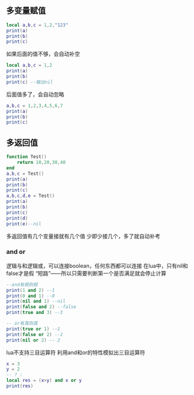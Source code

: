## 多变量赋值
```lua
local a,b,c = 1,2,"123"
print(a)
print(b)
print(c)
```
如果后面的值不够，会自动补空
```lua
local a,b,c = 1,2
print(a)
print(b)
print(c) --输出nil 
```
后面值多了，会自动忽略
```Lua
a,b,c = 1,2,3,4,5,6,7
print(a)
print(b)
print(c)
```
## 多返回值
```lua
function Test()
	return 10,20,30,40
end
a,b,c = Test()
print(a)
print(b)
print(c)
a,b,c,d,e = Test()
print(a)
print(b)
print(c)
print(d)
print(e)--nil
```
多返回值有几个变量接就有几个值
少即少接几个，多了就自动补考
### and or
逻辑与和逻辑或，可以连接boolean，任何东西都可以连接
在lua中，只有nil和false才是假
“短路”——所以只需要判断第一个是否满足就会停止计算
```lua
--and有假则假
print(1 and 2) --1
print(0 and 1) --0
print(nil and 1) --nil
print(false and 2) --false
print(true and 3) --3

-- or有真则真
print(true or 1) --1
print(false or 2) --2
print(nil or 2) -- 2
```
lua不支持三目运算符
利用and和or的特性模拟出三目运算符
```lua
x = 3
y = 2
-- ? :
local res = (x>y) and x or y
print(res)
```
